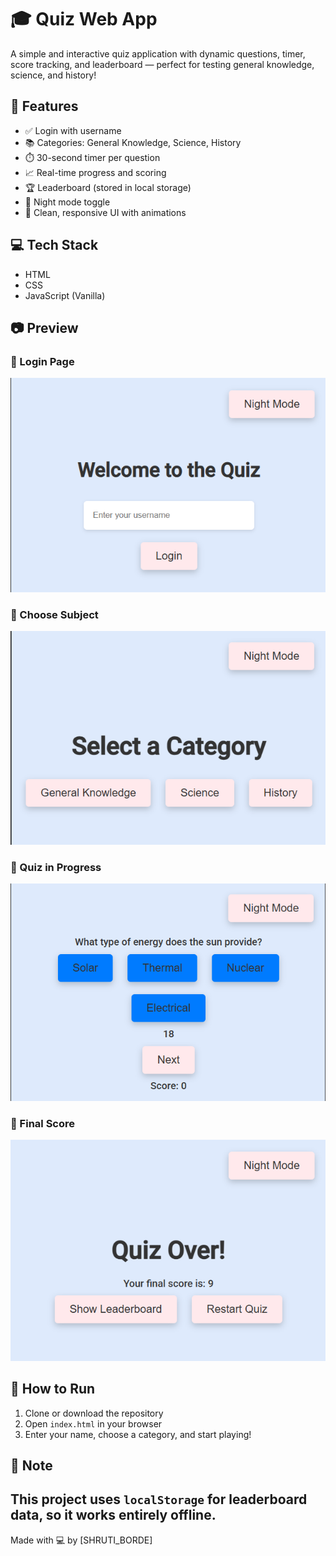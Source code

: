 # 🎓 Quiz Web App

A simple and interactive quiz application with dynamic questions, timer, score tracking, and leaderboard — perfect for testing general knowledge, science, and history!

## 🚀 Features
- ✅ Login with username
- 📚 Categories: General Knowledge, Science, History
- ⏱️ 30-second timer per question
- 📈 Real-time progress and scoring
- 🏆 Leaderboard (stored in local storage)
- 🌙 Night mode toggle
- 🎨 Clean, responsive UI with animations

## 💻 Tech Stack
- HTML
- CSS
- JavaScript (Vanilla)

## 📷 Preview
### 🔐 Login Page
![Login](login-page.png.png)

### 📘 Choose Subject
![Choose Subject](choose-subject.png.png)

### 🧠 Quiz in Progress
![Quiz Start](quiz-start.png.png)

### 🏁 Final Score
![Score Page](score-page.png..png)


## 🧠 How to Run
1. Clone or download the repository
2. Open `index.html` in your browser
3. Enter your name, choose a category, and start playing!

## 📌 Note
This project uses `localStorage` for leaderboard data, so it works entirely offline.
---
Made with 💻 by [SHRUTI_BORDE]

